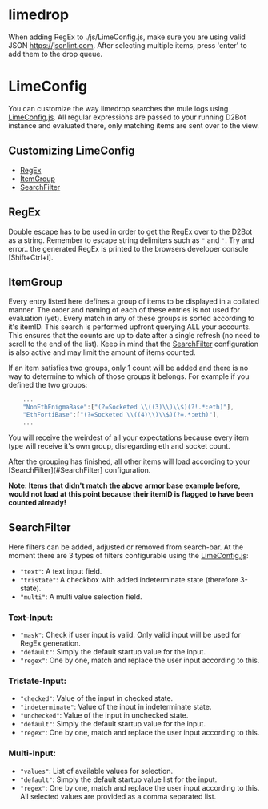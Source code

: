 # limedrop

When adding RegEx to ./js/LimeConfig.js, make sure you are using valid JSON https://jsonlint.com.
After selecting multiple items, press 'enter' to add them to the drop queue.

# LimeConfig
You can customize the way limedrop searches the mule logs using [LimeConfig.js](https://github.com/Fa-b/limedrop/blob/master/js/LimeConfig.js).
All regular expressions are passed to your running D2Bot instance and evaluated there, only matching items are sent over to the view.

## Customizing LimeConfig
- [RegEx](#regex)
- [ItemGroup](#itemgroup)
- [SearchFilter](#searchfilter)

## RegEx
Double escape has to be used in order to get the RegEx over to the D2Bot as a string.
Remember to escape string delimiters such as `"` and `'`.
Try and error.. the generated RegEx is printed to the browsers developer console [Shift+Ctrl+i].

## ItemGroup
Every entry listed here defines a group of items to be displayed in a collated manner.
The order and naming of each of these entries is not used for evaluation (yet).
Every match in any of these groups is sorted according to it's itemID. This search is performed upfront querying ALL your accounts.
This ensures that the counts are up to date after a single refresh (no need to scroll to the end of the list).
Keep in mind that the [SearchFilter](#SearchFilter) configuration is also active and may limit the amount of items counted.

If an item satisfies two groups, only 1 count will be added and there is no way to determine to which of those groups it belongs.
For example if you defined the two groups:
```js
    ...
    "NonEthEnigmaBase":["(?=Socketed \\((3)\\)\\$)(?!.*:eth)"],
    "EthFortiBase":["(?=Socketed \\((4)\\)\\$)(?=.*:eth)"],
    ...
```
You will receive the weirdest of all your expectations because every item type will receive it's own group, disregarding eth and socket count.

After the grouping has finished, all other items will load according to your [SearchFilter](#SearchFilter] configuration.

**Note: Items that didn't match the above armor base example before, would not load at this point because their itemID is flagged to have been counted already!**

## SearchFilter
Here filters can be added, adjusted or removed from search-bar.
At the moment there are 3 types of filters configurable using the [LimeConfig.js](https://github.com/Fa-b/limedrop/blob/master/js/LimeConfig.js):
- `"text"`: A text input field.
- `"tristate"`: A checkbox with added indeterminate state (therefore 3-state).
- `"multi"`: A multi value selection field.

### Text-Input:
- `"mask"`: Check if user input is valid. Only valid input will be used for RegEx generation.
- `"default"`: Simply the default startup value for the input.
- `"regex"`: One by one, match and replace the user input according to this.

### Tristate-Input:
- `"checked"`: Value of the input in checked state.
- `"indeterminate"`: Value of the input in indeterminate state.
- `"unchecked"`: Value of the input in unchecked state.
- `"default"`: Simply the default startup value for the input.
- `"regex"`: One by one, match and replace the user input according to this.

### Multi-Input:
- `"values"`: List of available values for selection.
- `"default"`: Simply the default startup value list for the input.
- `"regex"`: One by one, match and replace the user input according to this. All selected values are provided as a comma separated list.
